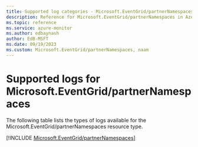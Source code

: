 ```yaml
---
title: Supported log categories - Microsoft.EventGrid/partnerNamespaces
description: Reference for Microsoft.EventGrid/partnerNamespaces in Azure Monitor Logs.
ms.topic: reference
ms.service: azure-monitor
ms.author: edbaynash
author: EdB-MSFT
ms.date: 09/19/2023
ms.custom: Microsoft.EventGrid/partnerNamespaces, naam
---
```





# Supported logs for Microsoft.EventGrid/partnerNamespaces  
The following table lists the types of logs available for the Microsoft.EventGrid/partnerNamespaces resource type.
  
  
[!INCLUDE [Microsoft.EventGrid/partnerNamespaces](./includes/Microsoft-EventGrid-partnerNamespaces-logs-include.md)]
  
